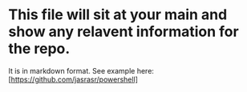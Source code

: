 # This file will sit at your main and show any relavent information for the repo. 
It is in markdown format.
See example here: [https://github.com/jasrasr/powershell]
